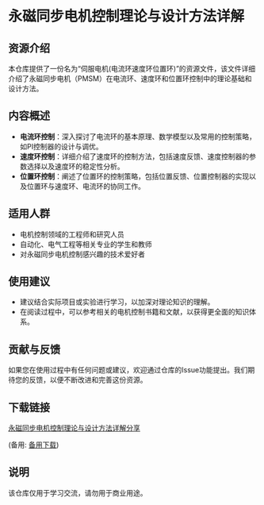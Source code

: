 # 永磁同步电机控制理论与设计方法详解

## 资源介绍

本仓库提供了一份名为“伺服电机(电流环速度环位置环)”的资源文件，该文件详细介绍了永磁同步电机（PMSM）在电流环、速度环和位置环控制中的理论基础和设计方法。

## 内容概述

- **电流环控制**：深入探讨了电流环的基本原理、数学模型以及常用的控制策略，如PI控制器的设计与调优。
- **速度环控制**：详细介绍了速度环的控制方法，包括速度反馈、速度控制器的参数选择以及速度环的稳定性分析。
- **位置环控制**：阐述了位置环的控制策略，包括位置反馈、位置控制器的实现以及位置环与速度环、电流环的协同工作。

## 适用人群

- 电机控制领域的工程师和研究人员
- 自动化、电气工程等相关专业的学生和教师
- 对永磁同步电机控制感兴趣的技术爱好者

## 使用建议

- 建议结合实际项目或实验进行学习，以加深对理论知识的理解。
- 在阅读过程中，可以参考相关的电机控制书籍和文献，以获得更全面的知识体系。

## 贡献与反馈

如果您在使用过程中有任何问题或建议，欢迎通过仓库的Issue功能提出。我们期待您的反馈，以便不断改进和完善这份资源。

## 下载链接
[永磁同步电机控制理论与设计方法详解分享](https://pan.quark.cn/s/02e00d3c1247) 

(备用: [备用下载](https://pan.baidu.com/s/1-ZR9YkUtqQBA6H2PRNBpAQ?pwd=1234))

## 说明

该仓库仅用于学习交流，请勿用于商业用途。
